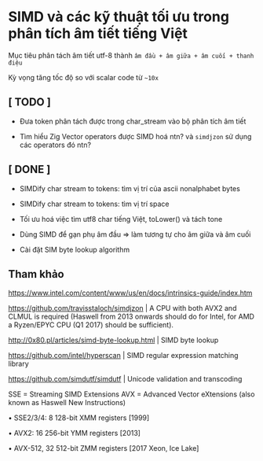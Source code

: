 # SIMD và các kỹ thuật tối ưu trong phân tích âm tiết tiếng Việt

Mục tiêu phân tách âm tiết utf-8 thành `âm đầu + âm giữa + âm cuối + thanh điệu`

Kỳ vọng tăng tốc độ so với scalar code từ `~10x`

## [ TODO ]

- Đưa token phân tách được trong char_stream vào bộ phân tích âm tiết

- Tìm hiểu Zig Vector operators được SIMD hoá ntn?
  và `simdjzon` sử dụng các operators đó ntn?

## [ DONE ]

- SIMDify char stream to tokens: tìm vị trí của ascii nonalphabet bytes

- SIMDify char stream to tokens: tìm vị trí space

- Tối ưu hoá việc tìm utf8 char tiếng Việt, toLower() và tách tone

- Dùng SIMD để gạn phụ âm đầu => làm tương tự cho âm giữa và âm cuối

- Cài đặt SIM byte lookup algorithm


## Tham khảo

https://www.intel.com/content/www/us/en/docs/intrinsics-guide/index.htm

https://github.com/travisstaloch/simdjzon | A CPU with both AVX2 and CLMUL is required (Haswell from 2013 onwards should do for Intel, for AMD a Ryzen/EPYC CPU (Q1 2017) should be sufficient).

http://0x80.pl/articles/simd-byte-lookup.html | SIMD byte lookup 

https://github.com/intel/hyperscan | SIMD regular expression matching library

https://github.com/simdutf/simdutf | Unicode validation and transcoding


SSE = Streaming SIMD Extensions
AVX = Advanced Vector eXtensions (also known as Haswell New Instructions)

• SSE2/3/4: 8 128-bit XMM registers [1999]

• AVX2:    16 256-bit YMM registers [2013]

• AVX-512, 32 512-bit ZMM registers [2017 Xeon, Ice Lake]